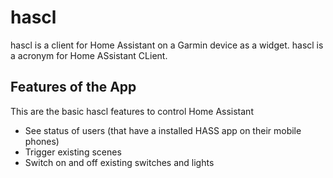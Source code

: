 # hascl

hascl is a client for Home Assistant on a Garmin device as a widget. hascl is a acronym for Home ASsistant CLient.

## Features of the App
This are the basic hascl features to control Home Assistant
- See status of users (that have a installed HASS app on their mobile phones)
- Trigger existing scenes
- Switch on and off existing switches and lights
